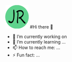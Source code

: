 <img src="https://github.com/JoeRoybal/JoeRoybal/blob/main/Logo%20(2).png" width="75" height="75" class="center"/>
#Hi there 👋 

- 🔭 I’m currently working on 
- 🌱 I’m currently learning ...
- 📫 How to reach me: ...
- ⚡ Fun fact: ...
